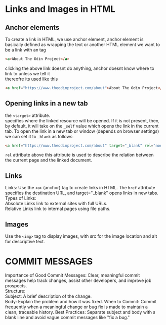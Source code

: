 # Links and Images in HTML

## Anchor elements
To create a link in HTML, we use anchor element, anchor element is basically defined as wrapping the text or another HTML element we want to be a link with an <a> tag
```html
<a>About The Odin Project</a>
```
clicking the above link doesnt do anything, anchor doesnt know where to link to unless we tell it
<br> thereofre its used like this
```html
<a href="https://www.theodinproject.com/about">About The Odin Project</a>
```
## Opening links in a new tab
 the `<target>` attribute.
<br> specifies where the linked resource will be opened. If it is not present, then, by default, it will take on the `_self` value which opens the link in the current tab. To open the link in a new tab or window (depends on browser settings) we can set it to `_blank` as follows:
```html
<a href="https://www.theodinproject.com/about" target="_blank" rel="noopener noreferrer">About The Odin Project</a>
```
 `rel` attribute above this attribute is used to describe the relation between the current page and the linked document.

## Links
Links: Use the `<a>` (anchor) tag to create links in HTML. The `href` attribute specifies the destination URL, and target="_blank" opens links in new tabs. 
<br> Types of Links:
<br> Absolute Links link to external sites with full URLs.
<br> Relative Links link to internal pages using file paths.

## Images
Use the `<img>` tag to display images, with src for the image location and alt for descriptive text.

# COMMIT MESSAGES
Importance of Good Commit Messages: Clear, meaningful commit messages help track changes, assist other developers, and improve job prospects.
<br> Structure:
<br> Subject: A brief description of the change.
<br> Body: Explain the problem and how it was fixed.
When to Commit: Commit frequently when a meaningful change or bug fix is made to maintain a clean, traceable history.
Best Practices: Separate subject and body with a blank line and avoid vague commit messages like "fix a bug."







